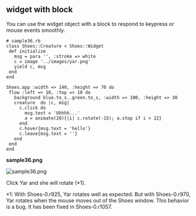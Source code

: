 widget with block
-----------------

You can use the widget object with a block to respond to keypress or mouse events smoothly.

	# sample36.rb
	class Shoes::Creature < Shoes::Widget
	 def initialize
	   msg = para '', :stroke => white
	   c = image '../images/yar.png'
	   yield c, msg
	 end
	end
	
	Shoes.app :width => 140, :height => 70 do
	 flow :left => 10, :top => 10 do
	   background blue.to_s..green.to_s, :width => 100, :height => 30
	   creature  do |c, msg|
	     c.click do
	       msg.text = 'Uhhhh...'
	       a = animate(20){|i| c.rotate(-15); a.stop if i > 22}
	     end
	     c.hover{msg.text = 'hello'}
	     c.leave{msg.text = ''}
	   end
	 end
	end

**sample36.png**

![sample36.png](http://github.com/ashbb/shoes_tutorial_html/tree/master%2Fimages%2Fsample36.png?raw=true)

Click Yar and she will rotate (*1).

*1: With Shoes-0.r925, Yar rotates well as expected. But with Shoes-0.r970, Yar rotates when the mouse moves out of the Shoes window. This behavior is a bug. It has been fixed in Shoes-0.r1057.



